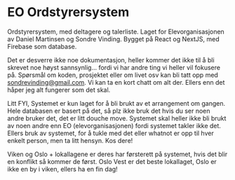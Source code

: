# EO Ordstyrersystem

Ordstyrersystem, med deltagere og talerliste. Laget for Elevorganisasjonen av Daniel Martinsen og Sondre Vinding.
Bygget på React og NextJS, med Firebase som database.

Det er desverre ikke noe dokumentasjon, heller kommer det ikke til å bli skrevet noe høyst sannsynlig... fordi vi har andre ting vi heller vil fokusere på. Spørsmål om koden, prosjektet eller om livet osv kan bli tatt opp med sondrevinding@gmail.com. Vi kan ta en kort chatt om alt der. Ellers enn det håper jeg alt fungerer som det skal.

Litt FYI,
Systemet er kun laget for å bli brukt av et arrangement om gangen. Hele databasen er basert på det, så plz ikke bruk det hvis du ser noen andre bruker det, det er litt douche move. Systemet skal heller ikke bli brukt av noen andre enn EO (elevorganisasjonen) fordi systemet takler ikke det. Ellers bruk av systemet, for å tukle med det eller whatnot er opp til hver enkelt person, men ta litt hensyn. Kos dere!

Viken og Oslo + lokallagene er deres har førsterett på systemet, hvis det blir en konflikt så kommer de først. Oslo Vest er det beste lokallaget, Oslo er ikke en by i viken, ellers ha en fin dag!
